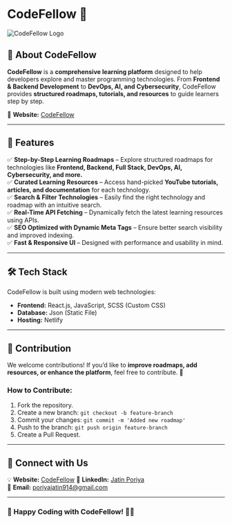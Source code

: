 # CodeFellow 🚀

![CodeFellow Logo](https://codefellow.netlify.app/logo.jpg)

## 📌 About CodeFellow
**CodeFellow** is a **comprehensive learning platform** designed to help developers explore and master programming technologies. From **Frontend & Backend Development** to **DevOps, AI, and Cybersecurity**, CodeFellow provides **structured roadmaps, tutorials, and resources** to guide learners step by step.

🔗 **Website:** [CodeFellow](https://codefellow.netlify.app)

---

## 🌟 Features
✅ **Step-by-Step Learning Roadmaps** – Explore structured roadmaps for technologies like **Frontend, Backend, Full Stack, DevOps, AI, Cybersecurity, and more.**  
✅ **Curated Learning Resources** – Access hand-picked **YouTube tutorials, articles, and documentation** for each technology.  
✅ **Search & Filter Technologies** – Easily find the right technology and roadmap with an intuitive search.  
✅ **Real-Time API Fetching** – Dynamically fetch the latest learning resources using APIs.  
✅ **SEO Optimized with Dynamic Meta Tags** – Ensure better search visibility and improved indexing.  
✅ **Fast & Responsive UI** – Designed with performance and usability in mind.  

---

## 🛠️ Tech Stack
CodeFellow is built using modern web technologies:

- **Frontend:** React.js, JavaScript, SCSS (Custom CSS)
- **Database:** Json (Static File)
- **Hosting:** Netlify

---

## 📖 Contribution
We welcome contributions! If you’d like to **improve roadmaps, add resources, or enhance the platform**, feel free to contribute. 🚀

### **How to Contribute:**
1. Fork the repository.
2. Create a new branch: `git checkout -b feature-branch`
3. Commit your changes: `git commit -m 'Added new roadmap'`
4. Push to the branch: `git push origin feature-branch`
5. Create a Pull Request.

---

## 🔗 Connect with Us
💡 **Website:** [CodeFellow](https://codefellow.netlify.app)
📘 **LinkedIn:** [Jatin Poriya](https://linkedin.com/in/jatin-poriya)  
📧 **Email:** [poriyajatin914@gmail.com](poriyajatin914@gmail.com)  

---

### 🎯 Happy Coding with CodeFellow! 🚀🔥
